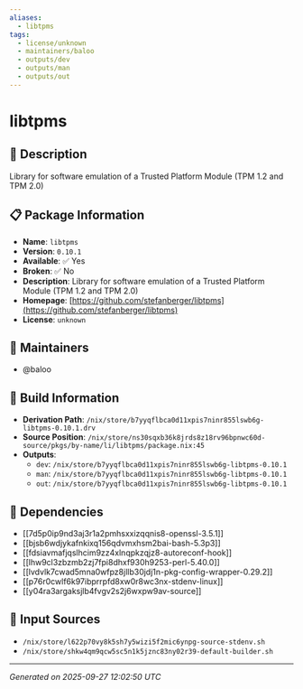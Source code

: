 ```yaml
---
aliases:
  - libtpms
tags:
  - license/unknown
  - maintainers/baloo
  - outputs/dev
  - outputs/man
  - outputs/out
---
```


# libtpms

## 📝 Description

Library for software emulation of a Trusted Platform Module (TPM 1.2 and TPM 2.0)

## 📋 Package Information

- **Name**: `libtpms`
- **Version**: `0.10.1`
- **Available**: ✅ Yes
- **Broken**: ✅ No
- **Description**: Library for software emulation of a Trusted Platform Module (TPM 1.2 and TPM 2.0)
- **Homepage**: [https://github.com/stefanberger/libtpms](https://github.com/stefanberger/libtpms)
- **License**: `unknown`
## 👥 Maintainers

- @baloo


## 🔧 Build Information

- **Derivation Path**: `/nix/store/b7yyqflbca0d11xpis7ninr855lswb6g-libtpms-0.10.1.drv`
- **Source Position**: `/nix/store/ns30sqxb36k8jrds8z18rv96bpnwc60d-source/pkgs/by-name/li/libtpms/package.nix:45`
- **Outputs**:
  - `dev`:  `/nix/store/b7yyqflbca0d11xpis7ninr855lswb6g-libtpms-0.10.1`
  - `man`:  `/nix/store/b7yyqflbca0d11xpis7ninr855lswb6g-libtpms-0.10.1`
  - `out`:  `/nix/store/b7yyqflbca0d11xpis7ninr855lswb6g-libtpms-0.10.1`

## 🔗 Dependencies

- [[7d5p0ip9nd3aj3r1a2pmhsxxizqqnis8-openssl-3.5.1]]
- [[bjsb6wdjykafnkixq156qdvmxhsm2bai-bash-5.3p3]]
- [[fdsiavmafjqslhcim9zz4xlnqpkzqjz8-autoreconf-hook]]
- [[lhw9cl3zbzmb2zj7fpi8dhxf930h9253-perl-5.40.0]]
- [[lvdvlk7cwad5mna0wfpz8jllb30jdj1n-pkg-config-wrapper-0.29.2]]
- [[p76r0cwlf6k97ibprrpfd8xw0r8wc3nx-stdenv-linux]]
- [[y04ra3argaksjlb4fvgv2s2j6wxpw9av-source]]

## 📁 Input Sources

- `/nix/store/l622p70vy8k5sh7y5wizi5f2mic6ynpg-source-stdenv.sh`
- `/nix/store/shkw4qm9qcw5sc5n1k5jznc83ny02r39-default-builder.sh`

---
*Generated on 2025-09-27 12:02:50 UTC*
